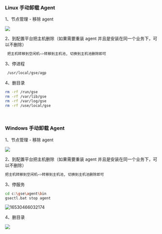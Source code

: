### Linux 手动卸载 Agent
1、节点管理 - 移除 agent 

![](../assets/001.png)

2、到配置平台把主机删除（如果需要重装 agent 并且是安装在同一个业务下，可以不删除）

 ```bash 
  把主机转移到空闲机—>转移到主机池, 切换到主机池删除即可 
  ``` 

3、停进程
```bash
 /usr/local/gse/agp
```
4、删目录
```bash
rm -rf /run/gse
rm -rf /var/lib/gse
rm -rf /var/log/gse
rm -rf /use/local/gse
```
<br/>

### Windows 手动卸载 Agent

1、节点管理 - 移除 agent 

![](../assets/001.png)

2、到配置平台把主机删除（如果需要重装 agent 并且是安装在同一个业务下，可以不删除）

  ```bash 
  把主机转移到空闲机—>转移到主机池, 切换到主机池删除即可 
  ```

3、停服务
```bash
cd c:\gse\agent\bin
gsectl.bat stop agent
```

![16530466032174](../assets/16530466032174.png)



4、删目录

![](../assets/1653046582122.png)